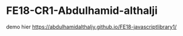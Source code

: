# FE18-CR1-Abdulhamid-althalji
demo hier
 https://abdulhamidalthaljy.github.io/FE18-javascriptlibrary1/
